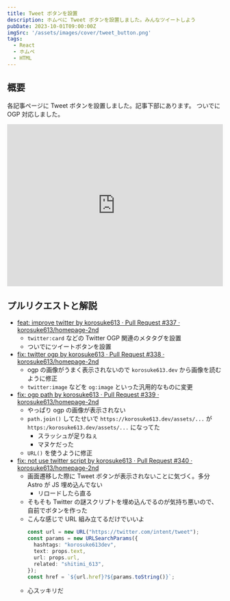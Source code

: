```yaml
---
title: Tweet ボタンを設置
description: ホムペに Tweet ボタンを設置しました。みんなツイートしよう
pubDate: 2023-10-01T09:00:00Z
imgSrc: '/assets/images/cover/tweet_button.png'
tags: 
  - React
  - ホムペ
  - HTML
---
```


## 概要

各記事ページに Tweet ボタンを設置しました。記事下部にあります。
ついでに OGP 対応しました。

<div style="width: 100%; aspect-ratio: 4/3;">
<iframe style="width: 100%; height: 100%;" width="640" height="480" src="https://www.youtube.com/embed/dxmM2yeAiLw" title="YouTube video player" frameborder="0" allow="accelerometer; autoplay; clipboard-write; encrypted-media; gyroscope; picture-in-picture; web-share" allowfullscreen></iframe>
</div>

## プルリクエストと解説
- [feat: improve twitter by korosuke613 · Pull Request #337 · korosuke613/homepage-2nd](https://github.com/korosuke613/homepage-2nd/pull/337)
  - `twitter:card` などの Twitter OGP 関連のメタタグを設置
  - ついでにツイートボタンを設置
- [fix: twitter ogp by korosuke613 · Pull Request #338 · korosuke613/homepage-2nd](https://github.com/korosuke613/homepage-2nd/pull/338)
  - ogp の画像がうまく表示されないので `korosuke613.dev` から画像を読むように修正
  - `twitter:image` などを `og:image` といった汎用的なものに変更
- [fix: ogp path by korosuke613 · Pull Request #339 · korosuke613/homepage-2nd](https://github.com/korosuke613/homepage-2nd/pull/339)
  - やっぱり ogp の画像が表示されない
  - `path.join()` してたせいで `https://korosuke613.dev/assets/...` が `https:/korosuke613.dev/assets/...` になってた
    - スラッシュが足りねぇ
    - マヌケだった
  - `URL()` を使うように修正
- [fix: not use twitter script by korosuke613 · Pull Request #340 · korosuke613/homepage-2nd](https://github.com/korosuke613/homepage-2nd/pull/340)
  - 画面遷移した際に Tweet ボタンが表示されないことに気づく。多分 Astro が JS 埋め込んでない
    - リロードしたら直る
  - そもそも Twitter の謎スクリプトを埋め込んでるのが気持ち悪いので、自前でボタンを作った
  - こんな感じで URL 組み立てるだけでいいよ
    ```typescript
    const url = new URL("https://twitter.com/intent/tweet");
    const params = new URLSearchParams({
      hashtags: "korosuke613dev",
      text: props.text,
      url: props.url,
      related: "shitimi_613",
    });
    const href = `${url.href}?${params.toString()}`;
    ```
  - 心スッキリだ


[^tweet]: 俺は 𝕏 を認めない
